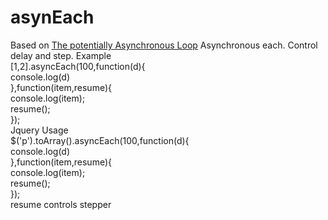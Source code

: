 # asynEach
Based on <a href="https://blog.jcoglan.com/2010/08/30/the-potentially-asynchronous-loop/">The potentially Asynchronous Loop</a>
Asynchronous each. Control delay and step.
Example <br>
[1,2].asyncEach(100,function(d){ <br>
	console.log(d) <br>
	},function(item,resume){ <br>
		console.log(item); <br>
		resume(); <br>
	}); <br>
Jquery Usage<br>
$('p').toArray().asyncEach(100,function(d){ <br>
	console.log(d) <br>
	},function(item,resume){ <br>
		console.log(item); <br>
		resume(); <br>
	}); <br>
  resume controls stepper
